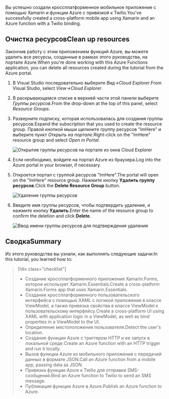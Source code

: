<span data-ttu-id="a56a5-101">Вы успешно создали кроссплатформенное мобильное приложение с помощью Xamarin и функции Azure с привязкой к Twilio.</span><span class="sxs-lookup"><span data-stu-id="a56a5-101">You've successfully created a cross-platform mobile app using Xamarin and an Azure function with a Twilio binding.</span></span>

## <a name="clean-up-resources"></a><span data-ttu-id="a56a5-102">Очистка ресурсов</span><span class="sxs-lookup"><span data-stu-id="a56a5-102">Clean up resources</span></span>

<span data-ttu-id="a56a5-103">Закончив работу с этим приложением функций Azure, вы можете удалить все ресурсы, созданные в рамках этого руководства, на портале Azure.</span><span class="sxs-lookup"><span data-stu-id="a56a5-103">When you're done working with this Azure Functions application, you can delete all resources created during the tutorial from the Azure portal.</span></span>

1. <span data-ttu-id="a56a5-104">В Visual Studio последовательно выберите *Вид->Cloud Explorer*.</span><span class="sxs-lookup"><span data-stu-id="a56a5-104">From Visual Studio, select *View->Cloud Explorer*.</span></span>

2. <span data-ttu-id="a56a5-105">В раскрывающемся списке в верхней части этой панели выберите *Группы ресурсов*.</span><span class="sxs-lookup"><span data-stu-id="a56a5-105">From the drop-down at the top of this panel, select *Resource Groups*.</span></span>

3. <span data-ttu-id="a56a5-106">Разверните подписку, которая использовалась для создания группы ресурсов.</span><span class="sxs-lookup"><span data-stu-id="a56a5-106">Expand the subscription that you used to create the resource group.</span></span> <span data-ttu-id="a56a5-107">Правой кнопкой мыши щелкните группу ресурсов "ImHere" и выберите пункт *Открыть на портале*.</span><span class="sxs-lookup"><span data-stu-id="a56a5-107">Right-click on the "ImHere" resource group and select *Open in Portal*.</span></span>

    ![Открытие группы ресурсов на портале из окна Cloud Explorer](../media-drafts/9-open-resource-group-in-portal.png)

4. <span data-ttu-id="a56a5-109">Если необходимо, войдите на портал Azure из браузера.</span><span class="sxs-lookup"><span data-stu-id="a56a5-109">Log into the Azure portal in your browser, if necessary.</span></span>

5. <span data-ttu-id="a56a5-110">Откроется портал с группой ресурсов "ImHere".</span><span class="sxs-lookup"><span data-stu-id="a56a5-110">The portal will open on the "ImHere" resource group.</span></span> <span data-ttu-id="a56a5-111">Нажмите кнопку **Удалить группу ресурсов**.</span><span class="sxs-lookup"><span data-stu-id="a56a5-111">Click the **Delete Resource Group** button.</span></span>

    ![Удаление группы ресурсов](../media-drafts/9-delete-resource-group.png)

6. <span data-ttu-id="a56a5-113">Введите имя группы ресурсов, чтобы подтвердить удаление, и нажмите кнопку **Удалить**.</span><span class="sxs-lookup"><span data-stu-id="a56a5-113">Enter the name of the resource group to confirm the deletion and click **Delete**.</span></span>

    ![Ввод имени группы ресурсов для подтверждения удаления](../media-drafts/9-confirm-delete-resource-group.png)

## <a name="summary"></a><span data-ttu-id="a56a5-115">Сводка</span><span class="sxs-lookup"><span data-stu-id="a56a5-115">Summary</span></span>

<span data-ttu-id="a56a5-116">Из этого руководства вы узнали, как выполнять следующие задачи:</span><span class="sxs-lookup"><span data-stu-id="a56a5-116">In this tutorial, you learned how to:</span></span>
> [!div class="checklist"]
> * <span data-ttu-id="a56a5-117">Создание кроссплатформенного приложения Xamarin.Forms, которое использует Xamarin.Essentials.</span><span class="sxs-lookup"><span data-stu-id="a56a5-117">Create a cross-platform Xamarin.Forms app that uses Xamarin.Essentials.</span></span>
> * <span data-ttu-id="a56a5-118">Создание кроссплатформенного пользовательского интерфейса с помощью XAML с логикой приложения в классе ViewModel, а также привязка свойства в классе ViewModel к пользовательскому интерфейсу.</span><span class="sxs-lookup"><span data-stu-id="a56a5-118">Create a cross-platform UI using XAML with application logic in a ViewModel, as well as bind properties in a ViewModel to the UI.</span></span>
> * <span data-ttu-id="a56a5-119">Определение местоположения пользователя.</span><span class="sxs-lookup"><span data-stu-id="a56a5-119">Detect the user's location.</span></span>
> * <span data-ttu-id="a56a5-120">Создание функции Azure с триггером HTTP и ее запуск в локальной среде.</span><span class="sxs-lookup"><span data-stu-id="a56a5-120">Create an Azure function with an HTTP trigger and run it locally.</span></span>
> * <span data-ttu-id="a56a5-121">Вызов функции Azure из мобильного приложения с передачей данных в формате JSON.</span><span class="sxs-lookup"><span data-stu-id="a56a5-121">Call an Azure function from a mobile app, passing data as JSON.</span></span>
> * <span data-ttu-id="a56a5-122">Привязка функции Azure к Twilio для отправки SMS-сообщений.</span><span class="sxs-lookup"><span data-stu-id="a56a5-122">Bind an Azure function to Twilio to send an SMS message.</span></span>
> * <span data-ttu-id="a56a5-123">Публикация функции Azure в Azure.</span><span class="sxs-lookup"><span data-stu-id="a56a5-123">Publish an Azure function to Azure.</span></span>

